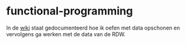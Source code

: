 # functional-programming
In de [wiki](https://github.com/wailingnaomi/functional-programming/wiki) staat gedocumenteerd hoe ik oefen met data opschonen en vervolgens ga werken met de data van de RDW. 
